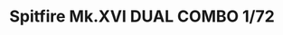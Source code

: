 ---
title: "Spitfire Mk.XVI DUAL COMBO  1/72"
price: 3050.00 
desc: "LIMITED EDITION, Spitfire Mk.XVI DUAL COMBO  1/72, razmera: 1/72"
img_path: "/assets/img/2117.jpg"
brand: AMMO
available: true
special_offer: false
new: false
soon: false
cat: "Plasticne-Makete"
subcat: "PM-EDUARD"
subsubcat: ""
sifra: "2117"
---